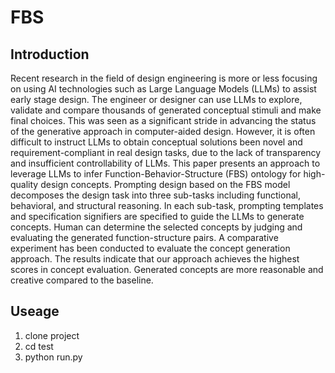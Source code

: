 # FBS

## Introduction

Recent research in the field of design engineering is more or less focusing on using AI technologies such as Large Language Models (LLMs) to assist early stage design. The engineer or designer can use LLMs to explore, validate and compare thousands of generated conceptual stimuli and make final choices. This was seen as a significant stride in advancing the status of the generative approach in computer-aided design. However, it is often difficult to instruct LLMs to obtain conceptual solutions been novel and requirement-compliant in real design tasks, due to the lack of transparency and insufficient controllability of LLMs. This paper presents an approach to leverage LLMs to infer Function-Behavior-Structure (FBS) ontology for high-quality design concepts. Prompting design based on the FBS model decomposes the design task into three sub-tasks including functional, behavioral, and structural reasoning. In each sub-task, prompting templates and specification signifiers are specified to guide the LLMs to generate concepts. Human can determine the selected concepts by judging and evaluating the generated function-structure pairs. A comparative experiment has been conducted to evaluate the concept generation approach. The results indicate that our approach achieves the highest scores in concept evaluation. Generated concepts are more reasonable and creative compared to the baseline.

## Useage

1. clone project
2. cd test
3. python run.py

